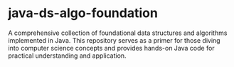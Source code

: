 # java-ds-algo-foundation
A comprehensive collection of foundational data structures and algorithms implemented in Java. This repository serves as a primer for those diving into computer science concepts and provides hands-on Java code for practical understanding and application.
